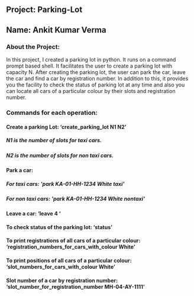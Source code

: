 ## Project: Parking-Lot
## Name: Ankit Kumar Verma

### About the Project:
In this project, I created a parking lot in python. It runs on a command prompt based shell. It facilitates the user to create a parking lot with capacity N.
After creating the parking lot, the user can park the car, leave the car and find a car by registration number. In addition to this, it provides you the facility to check the status of parking lot at any time and also you can locate all cars of a particular colour by their slots and registration number.

### Commands for each operation:
#### Create a parking Lot: ‘create_parking_lot N1 N2’
##### N1 is the number of slots for taxi cars.
##### N2 is the number of slots for non taxi cars.
#### Park a car:
##### For taxi cars: 'park KA-01-HH-1234 White taxi'
##### For non taxi cars: 'park KA-01-HH-1234 White nontaxi'
#### Leave a car: ‘leave 4 ‘
#### To check status of the parking lot: ‘status’
#### To print registrations of all cars of a particular colour: ‘registration_numbers_for_cars_with_colour White’
#### To print positions of all cars of a particular colour: ‘slot_numbers_for_cars_with_colour White’
#### Slot number of a car by registration number: ‘slot_number_for_registration_number MH-04-AY-1111’
